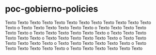 # poc-gobierno-policies

Texto Texto Texto Texto Texto Texto Texto Texto Texto Texto Texto Texto Texto o Texto Texto Texto Texto Texto Texto o Texto Texto Texto Texto Texto Texto o Texto Texto Texto Texto Texto Texto o Texto Texto Texto Texto Texto Texto o Texto Texto Texto Texto Texto Texto o Texto Texto Texto Texto Texto Texto o Texto Texto Texto Texto Texto Texto o Texto Texto Texto Texto Texto Texto o Texto Texto Texto Texto Texto Texto 